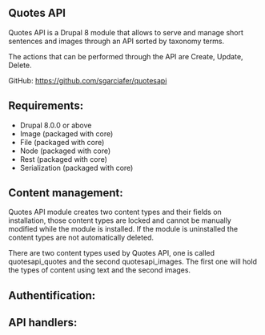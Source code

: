 <h2>Quotes API</h2>
Quotes API is a Drupal 8 module that allows to serve and manage short sentences and images through an API sorted by taxonomy terms.

The actions that can be performed through the API are Create, Update, Delete.

GitHub: https://github.com/sgarciafer/quotesapi

<h2>Requirements:</h2>
<ul>
<li>Drupal 8.0.0 or above</li>
<li>Image (packaged with core)</li>
<li>File (packaged with core)</li>
<li>Node (packaged with core)</li>
<li>Rest (packaged with core)</li>
<li>Serialization (packaged with core)</li>
</ul>

<h2>Content management:</h2>
Quotes API module creates two content types and their fields on installation, those content types are locked and cannot be manually modified while the module is installed. If the module is uninstalled the content types are not automatically deleted.

There are two content types used by Quotes API, one is called quotesapi_quotes and the second quotesapi_images. The first one will hold the types of content using text and the second images.

<h2>Authentification:</h2>

<h2>API handlers:</h2>
